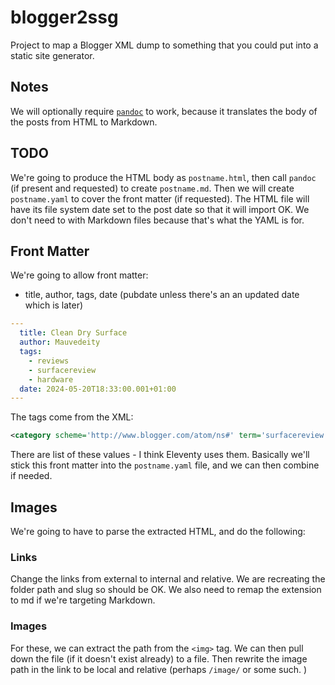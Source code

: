 # blogger2ssg

Project to map a Blogger XML dump to something that you could put into a static site generator.

## Notes

We will optionally require [`pandoc`](https://pandoc.org/) to work, because it translates the body of the posts from HTML to Markdown.

## TODO

We're going to produce the HTML body as `postname.html`, then call `pandoc` (if present and requested) to create `postname.md`.
Then we will create `postname.yaml` to cover the front matter (if requested).
The HTML file will have its file system date set to the post date so that it will import OK. We don't need to with Markdown
files because that's what the YAML is for.

## Front Matter

We're going to allow front matter:

* title, author, tags, date (pubdate unless there's an an updated date which is later)

```yaml
---
  title: Clean Dry Surface
  author: Mauvedeity
  tags:
    - reviews
    - surfacereview
    - hardware
  date: 2024-05-20T18:33:00.001+01:00
---
```

The tags come from the XML:

```xml
<category scheme='http://www.blogger.com/atom/ns#' term='surfacereview' />
```

There are  list of these values - I think Eleventy uses them. Basically we'll stick this front matter into the `postname.yaml` file, and we can then combine if needed.


## Images

We're going to have to parse the extracted HTML, and do the following:

### Links

Change the links from external to internal and relative. We are recreating the folder path and slug so should be OK. We also need to remap the extension to md if we're targeting Markdown.

### Images

For these, we can extract the path from the ```<img>``` tag. We can then pull down the file (if it doesn't exist already) to a file. Then rewrite the image path in the link to be local and relative (perhaps ```/image/``` or some such.
)